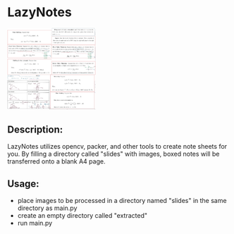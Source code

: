 # LazyNotes

<img src="imgs/exampleout.png" alt="example output" width="200"/>

## Description:
LazyNotes utilizes opencv, packer, and other tools to create note sheets
for you. By filling a directory called "slides" with images, boxed notes will
be transferred onto a blank A4 page.

## Usage:
- place images to be processed in a directory named "slides" in the same directory
  as main.py
- create an empty directory called "extracted"
- run main.py
